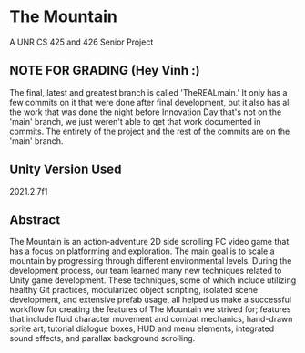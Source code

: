 # The Mountain

A UNR CS 425 and 426 Senior Project

## NOTE FOR GRADING (Hey Vinh :)

The final, latest and greatest branch is called 'TheREALmain.' It only has a few commits on it that were done after final development, but it also has all the work that was done the night before Innovation Day that's not on the 'main' branch, we just weren't able to get that work documented in commits. The entirety of the project and the rest of the commits are on the 'main' branch.

## Unity Version Used

2021.2.7f1

## Abstract

The Mountain is an action-adventure 2D side scrolling PC video game that has a focus on platforming and exploration. The main goal is to scale a mountain by progressing through different environmental levels. During the development process, our team learned many new techniques related to Unity game development. These techniques, some of which include utilizing healthy Git practices, modularized object scripting, isolated scene development, and extensive prefab usage, all  helped us make a successful workflow for creating the features of The Mountain we strived for; features that include fluid character movement and combat mechanics, hand-drawn sprite art, tutorial dialogue boxes, HUD and menu elements, integrated sound effects, and parallax background scrolling.
